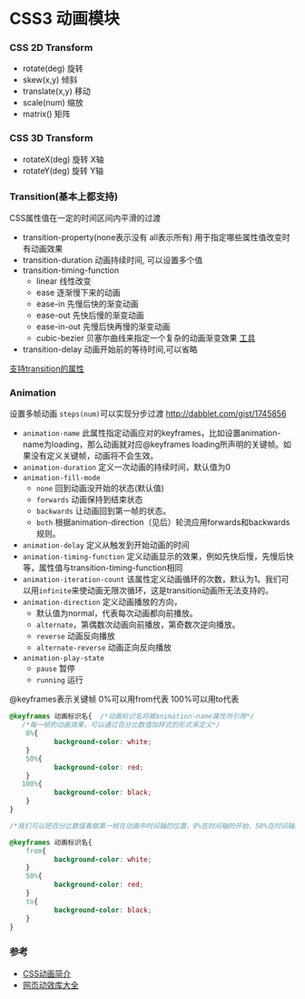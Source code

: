 CSS3 动画模块
===
### CSS 2D Transform
- rotate(deg) 旋转
- skew(x,y) 倾斜
- translate(x,y) 移动
- scale(num) 缩放
- matrix() 矩阵

### CSS 3D Transform
- rotateX(deg) 旋转 X轴
- rotateY(deg) 旋转 Y轴

### Transition(基本上都支持)
CSS属性值在一定的时间区间内平滑的过渡
- transition-property(none表示没有 all表示所有) 用于指定哪些属性值改变时有动画效果
- transition-duration 动画持续时间, 可以设置多个值
- transition-timing-function
  - linear 线性改变
  - ease 逐渐慢下来的动画
  - ease-in 先慢后快的渐变动画
  - ease-out 先快后慢的渐变动画
  - ease-in-out 先慢后快再慢的渐变动画
  - cubic-bezier 贝塞尔曲线来指定一个复杂的动画渐变效果 [工具](http://cubic-bezier.com/)
- transition-delay 动画开始前的等待时间,可以省略

[支持transition的属性](http://oli.jp/2010/css-animatable-properties/)

### Animation
设置多帧动画
`steps(num)`可以实现分步过渡 http://dabblet.com/gist/1745856

- `animation-name` 此属性指定动画应对的keyframes，比如设置animation-name为loading，那么动画就对应@keyframes loading所声明的关键帧。如果没有定义关键帧，动画将不会生效。
- `animation-duration` 定义一次动画的持续时间，默认值为0
- `animation-fill-mode`  
  - `none` 回到动画没开始的状态(默认值)
  - `forwards` 动画保持到结束状态 
  - `backwards` 让动画回到第一帧的状态。
  - `both` 根据animation-direction（见后）轮流应用forwards和backwards规则。
- `animation-delay` 定义从触发到开始动画的时间
- `animation-timing-function` 定义动画显示的效果，例如先快后慢，先慢后快等，属性值与transition-timing-function相同
- `animation-iteration-count` 该属性定义动画循环的次数，默认为1。我们可以用`infinite`来使动画无限次循环，这是transition动画所无法支持的。
- `animation-direction` 定义动画播放的方向，
  - 默认值为normal，代表每次动画都向前播放。
  - `alternate`，第偶数次动画向前播放，第奇数次逆向播放。
  - `reverse` 动画反向播放
  - `alternate-reverse` 动画正向反向播放
- `animation-play-state`
  - `pause` 暂停
  - `running` 运行

@keyframes表示关键帧 0%可以用from代表 100%可以用to代表
```css
@keyframes 动画标识名{  /*动画标识名将被animation-name属性所引用*/
   /*每一帧的动画效果，可以通过百分比数值加样式的形式来定义*/
    0%{
           background-color: white;
    }
    50%{
           background-color: red;
    }       
   100%{
           background-color: black;  
    }
}

/*我们可以把百分比数值看做第一帧在动画中时间轴的位置，0%在时间轴的开始，50%在时间轴的正中，100%在时间轴的终点。那以上的动画效果就是，元素的背景颜色会从白色渐变成红色，再从红色渐变成黑色。0%和100%也可以分别用form和to来代替*/

@keyframes 动画标识名{
    from{
           background-color: white;
    }
    50%{
           background-color: red;
    }       
    to{
           background-color: black;  
    }
}
```

### 参考
- [CSS动画简介](http://www.ruanyifeng.com/blog/2014/02/css_transition_and_animation.html)
- [网页动效库大全](http://www.ui.cn/detail/16348.html)
